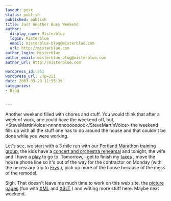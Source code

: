 ```yaml
---
layout: post
status: publish
published: publish
title: Just Another Busy Weekend
author:
  display_name: Misterblue
  login: Misterblue
  email: misterblue-blog@misterblue.com
  url: http://misterblue.com
author_login: Misterblue
author_email: misterblue-blog@misterblue.com
author_url: http://misterblue.com

wordpress_id: 251
wordpress_url: /?p=251
date: 2003-03-29 11:55:39
categories:
- Blog


---
```

<p>
Another weekend filled with chores and stuff.  You would think that after a week of work, one could have the weekend off, but, &lt;SteveMartinVoice&gt;nnnnnnoooooooo&lt;/SteveMartinVoice&gt; the weekend fills up with all the stuff one has to do around the house and that couldn't be done while you were working.
</p>
<p>
Let's see,  we start with a 3 mile run with our
<a href="http://www.portlandmarathon.org">Portland Marathon</a>
<a href="http://www.portlandfit.com">training group</a>,
the kids have a
<a href="http://www.metroyouthsymphony.org">concert and orchestra rehearsal</a>
and tonight, the wife and I have a
<a href="http://www.lakewood-center.org/theater/current_season.htm">play</a> 
to go to.
Tomorrow, I get to finish my
<a href="http://www.irs.gov/">taxes</a>
, move the house phone line so it's out of the way for the contractor on Monday (with the necessary trip to
<a href="http://www.frys.com/">Frys</a>
),
pick up more of the house because of the mess of the remodel.
</p>
<p>
Sigh. That doesn't leave me much time to work on this web site, the
<a href="http://pics.misterblue.com">picture pages</a>
(fun with
<a href="http://www.w3.org/XML/">XML</a>
and 
<a href="http://www.w3.org/Style/XSL/">XSLT</a>
) and writing more stuff here.  Maybe next weekend.
